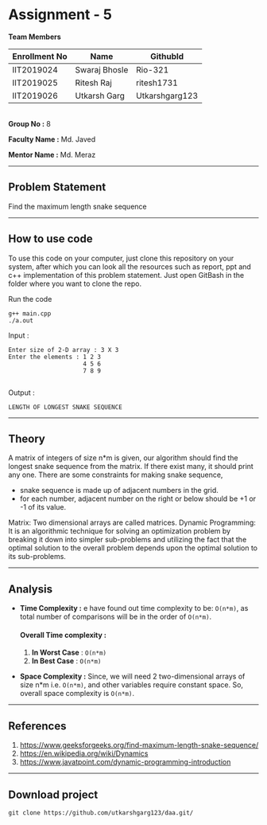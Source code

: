 # Assignment - 5


**Team Members**

|  Enrollment No |   Name         | GithubId        |
 --------------  |   ----         | --------        |
|    IIT2019024  |   Swaraj Bhosle| Rio-321         |
|    IIT2019025  |   Ritesh Raj   | ritesh1731      | 
|    IIT2019026  |   Utkarsh Garg | Utkarshgarg123  |

\
**Group No :** 8

**Faculty Name :** Md. Javed

**Mentor Name :** Md. Meraz

---
## Problem Statement
Find the maximum length snake sequence


---
## How to use code
To use this code on your computer, just clone this repository on your system, after which you can look all the resources such as report, ppt and c++ implementation of this problem statement. Just open GitBash in the folder where you want to clone the repo.


Run the code
```
g++ main.cpp
./a.out
```

Input : 
```
Enter size of 2-D array : 3 X 3 
Enter the elements : 1 2 3
                     4 5 6
                     7 8 9


```
Output : 
```
LENGTH OF LONGEST SNAKE SEQUENCE
```
---




## Theory
A matrix of integers of size n*m is given, our algorithm should find the longest snake sequence from the matrix. If
there exist many, it should print any one. There are some
constraints for making snake sequence,
  * snake sequence is made up of adjacent numbers in the
    grid.
  * for each number, adjacent number on the right or below
    should be +1 or -1 of its value.

Matrix: Two dimensional arrays are called matrices. Dynamic
Programming: It is an algorithmic technique for solving
an optimization problem by breaking it down into simpler
sub-problems and utilizing the fact that the optimal solution
to the overall problem depends upon the optimal solution to
its sub-problems.


---

## Analysis

* **Time Complexity :**  e have found out time complexity to be: ``` O(n*m) ```, as total
number of comparisons will be in the order of ``` O(n*m) ```.


    #### Overall Time complexity :
    1. **In Worst Case** : ``` O(n*m) ```
    2. **In Best Case** : ``` O(n*m) ```


* **Space Complexity :**
Since, we will need 2 two-dimensional arrays of size n*m
i.e. ``` O(n*m) ```, and other variables require constant space. So,
overall space complexity is ``` O(n*m) ```.


---

## References

1. https://www.geeksforgeeks.org/find-maximum-length-snake-sequence/
2. https://en.wikipedia.org/wiki/Dynamics
3. https://www.javatpoint.com/dynamic-programming-introduction

---

## Download project

```
git clone https://github.com/utkarshgarg123/daa.git/
```
